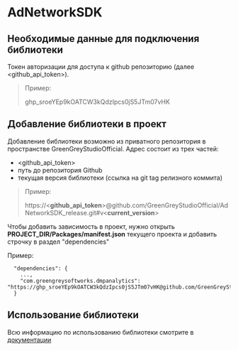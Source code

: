 # AdNetworkSDK
## Необходимые данные для подключения библиотеки
Токен авторизации для доступа к github репозиторию (далее <github_api_token>).

> Пример:
>
> ghp_sroeYEp9kOATCW3kQdzIpcs0jS5JTm07vHK

## Добавление библиотеки в проект
Добавление библиотеки возможно из приватного репозитория в пространстве GreenGreyStudioOfficial. Адрес состоит из трех частей:

- <github_api_token>
- путь до репозитория Github
- текущая версия библиотеки (ссылка на git tag релизного коммита)

> Пример:
>
> https://<**github_api_token**>@github.com/GreenGreyStudioOfficial/AdNetworkSDK_release.git#v<**current_version**>

Чтобы добавить зависимость в проект, нужно открыть **PROJECT_DIR/Packages/manifest.json** текущего проекта и добавить строчку в раздел "dependencies"

Пример:

```
  "dependencies": {
    ...,
    "com.greengreysoftworks.dmpanalytics": "https://ghp_sroeYEp9kOATCW3kQdzIpcs0jS5JTm07vHK@github.com/GreenGreyStudioOfficial/AdNetworkSDK_release.git#v1.0.1"
  }
```

## Использование библиотеки
Всю информацию по использованию библиотеки смотрите в [документации](https://greengrey.atlassian.net/wiki/spaces/DEV/pages/183795734/GreenGrey.AdNetworkSDK)
